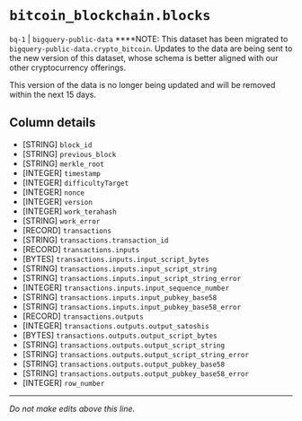 # `bitcoin_blockchain.blocks`
`bq-1` | `bigquery-public-data`
****NOTE: This dataset has been migrated to `bigquery-public-data.crypto_bitcoin`. Updates to the data are being sent to the new version of this dataset, whose schema is better aligned with our other cryptocurrency offerings. 

This version of the data is no longer being updated and will be removed within the next 15 days.

## Column details
* [STRING]    `block_id`
* [STRING]    `previous_block`
* [STRING]    `merkle_root`
* [INTEGER]   `timestamp`
* [INTEGER]   `difficultyTarget`
* [INTEGER]   `nonce`
* [INTEGER]   `version`
* [INTEGER]   `work_terahash`
* [STRING]    `work_error`
* [RECORD]    `transactions`
* [STRING]    `transactions.transaction_id`
* [RECORD]    `transactions.inputs`
* [BYTES]     `transactions.inputs.input_script_bytes`
* [STRING]    `transactions.inputs.input_script_string`
* [STRING]    `transactions.inputs.input_script_string_error`
* [INTEGER]   `transactions.inputs.input_sequence_number`
* [STRING]    `transactions.inputs.input_pubkey_base58`
* [STRING]    `transactions.inputs.input_pubkey_base58_error`
* [RECORD]    `transactions.outputs`
* [INTEGER]   `transactions.outputs.output_satoshis`
* [BYTES]     `transactions.outputs.output_script_bytes`
* [STRING]    `transactions.outputs.output_script_string`
* [STRING]    `transactions.outputs.output_script_string_error`
* [STRING]    `transactions.outputs.output_pubkey_base58`
* [STRING]    `transactions.outputs.output_pubkey_base58_error`
* [INTEGER]   `row_number`

-------------------------------------------------------------------------------
*Do not make edits above this line.*
